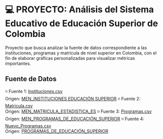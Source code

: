 # :computer: PROYECTO: Análisis del Sistema Educativo de Educación Superior de Colombia

Proyecto que busca analizar la fuente de datos correspondiente a las instituciones, programas y matricula de nivel superior en Colombia, con el fin de elaborar gráficas personalizadas para visualizar métricas importantes.

## Fuente de Datos

◽ Fuente 1: [Instituciones.csv](https://github.com/daya-na/ProyectoEducacion/blob/main/DATA_ORIGEN/INSTITUCIONES.csv) <br>
  Origen: [MEN_INSTITUCIONES EDUCACIÓN SUPERIOR](https://www.datos.gov.co/Educaci-n/MEN_INSTITUCIONES-EDUCACI-N-SUPERIOR/n5yy-8nav)
◽ Fuente 2: [Matricula.csv](https://github.com/daya-na/ProyectoEducacion/blob/main/DATA_ORIGEN/MATRICULA_NUEVO.csv) <br>
  Origen: [MEN_MATRICULA_ESTADISTICA_ES](https://www.datos.gov.co/Educaci-n/MEN_MATRICULA_ESTADISTICA_ES/5wck-szir)
◽ Fuente 3: [Programas.csv](https://github.com/daya-na/ProyectoEducacion/blob/main/DATA_ORIGEN/PROGRAMAS.csv) <br>
  Origen: [MEN_PROGRAMAS_DE_EDUCACIÓN_SUPERIOR](https://www.datos.gov.co/Educaci-n/MEN_PROGRAMAS_DE_EDUCACI-N_SUPERIOR/upr9-nkiz)
◽ Fuente 4: [Nuevo_Programas.csv](https://github.com/daya-na/ProyectoEducacion/blob/main/DATA_ORIGEN/NUEVO_PROGRAMAS.csv) <br>
  Origen: [PROGRAMAS_DE_EDUCACIÓN_SUPERIOR](https://hecaa.mineducacion.gov.co/consultaspublicas/programas)
